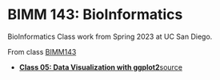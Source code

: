 # BIMM 143: BioInformatics
BioInformatics Class work from Spring 2023 at UC San Diego. 

From class [BIMM143](https://bioboot.github.io/bimm143_S23)

- **[Class 05: Data Visualization with ggplot2](https://github.com/rocaqu/BIMM_143/blob/main/Class05/Data%20visualization%20with%20ggplot2.pdf)**[source](https://github.com/rocaqu/BIMM_143/blob/main/class05.rmd)



